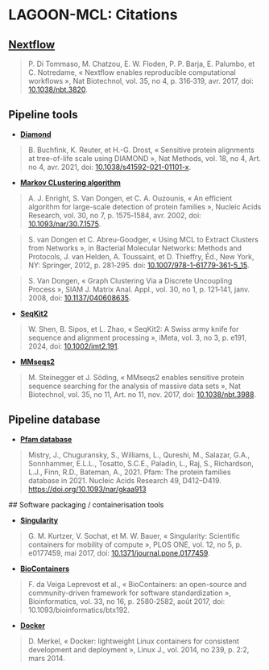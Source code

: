 # LAGOON-MCL: Citations

## [Nextflow](https://www.nextflow.io/)

> P. Di Tommaso, M. Chatzou, E. W. Floden, P. P. Barja, E. Palumbo, et C. Notredame, « Nextflow enables reproducible computational workflows », Nat Biotechnol, vol. 35, no 4, p. 316‑319, avr. 2017, doi: [10.1038/nbt.3820](https://doi.org/10.1038/nbt.3820).

## Pipeline tools

* [**Diamond**](https://github.com/bbuchfink/diamond)

> B. Buchfink, K. Reuter, et H.-G. Drost, « Sensitive protein alignments at tree-of-life scale using DIAMOND », Nat Methods, vol. 18, no 4, Art. no 4, avr. 2021, doi: [10.1038/s41592-021-01101-x](https://doi.org/10.1038/s41592-021-01101-x).

* [**Markov CLustering algorithm**](https://micans.org/mcl/)

> A. J. Enright, S. Van Dongen, et C. A. Ouzounis, « An efficient algorithm for large-scale detection of protein families », Nucleic Acids Research, vol. 30, no 7, p. 1575‑1584, avr. 2002, doi: [10.1093/nar/30.7.1575](https://doi.org/10.1093/nar/30.7.1575).

> S. van Dongen et C. Abreu-Goodger, « Using MCL to Extract Clusters from Networks », in Bacterial Molecular Networks: Methods and Protocols, J. van Helden, A. Toussaint, et D. Thieffry, Éd., New York, NY: Springer, 2012, p. 281‑295. doi: [10.1007/978-1-61779-361-5_15](https://doi.org/10.1007/978-1-61779-361-5_15).

> S. Van Dongen, « Graph Clustering Via a Discrete Uncoupling Process », SIAM J. Matrix Anal. Appl., vol. 30, no 1, p. 121‑141, janv. 2008, doi: [10.1137/040608635](https://doi.org/10.1137/040608635).

* [**SeqKit2**](https://bioinf.shenwei.me/seqkit/)

> W. Shen, B. Sipos, et L. Zhao, « SeqKit2: A Swiss army knife for sequence and alignment processing », iMeta, vol. 3, no 3, p. e191, 2024, doi: [10.1002/imt2.191](https://doi.org/10.1002/imt2.191).

* [**MMseqs2**](https://github.com/soedinglab/MMseqs2)

> M. Steinegger et J. Söding, « MMseqs2 enables sensitive protein sequence searching for the analysis of massive data sets », Nat Biotechnol, vol. 35, no 11, Art. no 11, nov. 2017, doi: [10.1038/nbt.3988](https://doi.org/10.1038/nbt.3988).

## Pipeline database

* [**Pfam database**](http://pfam.xfam.org/)

> Mistry, J., Chuguransky, S., Williams, L., Qureshi, M., Salazar, G.A., Sonnhammer, E.L.L., Tosatto, S.C.E., Paladin, L., Raj, S., Richardson, L.J., Finn, R.D., Bateman, A., 2021. Pfam: The protein families database in 2021. Nucleic Acids Research 49, D412–D419. https://doi.org/10.1093/nar/gkaa913

## Software packaging / containerisation tools

* [**Singularity**](https://sylabs.io/singularity/)

> G. M. Kurtzer, V. Sochat, et M. W. Bauer, « Singularity: Scientific containers for mobility of compute », PLOS ONE, vol. 12, no 5, p. e0177459, mai 2017, doi: [10.1371/journal.pone.0177459](https://doi.org/10.1371/journal.pone.0177459).

* [**BioContainers**](https://biocontainers.pro/)

> F. da Veiga Leprevost et al., « BioContainers: an open-source and community-driven framework for software standardization », Bioinformatics, vol. 33, no 16, p. 2580‑2582, août 2017, doi: 10.1093/bioinformatics/btx192.

* [**Docker**](https://www.docker.com/)

> D. Merkel, « Docker: lightweight Linux containers for consistent development and deployment », Linux J., vol. 2014, no 239, p. 2:2, mars 2014.